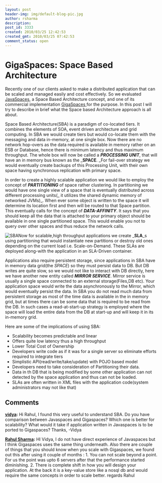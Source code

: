 ```yaml
---
layout: post
header-img: img/default-blog-pic.jpg
author: rsharma
description: 
post_id: 3333
created: 2010/03/25 12:42:53
created_gmt: 2010/03/25 07:42:53
comment_status: open
---
```


# GigaSpaces: Space Based Architecture 

Recently one of our clients asked to make a distributed application that can be scaled and managed easily and cost effectively. So we evaluated [JavaSpaces][1], a Space Based Architecture concept, and one of its commercial implementation [GigaSpaces ][2]for the purpose. In this post I will try to describe in brief what the Space based Architecture approach is all about.

Space Based Architecture(SBA) is a paradigm of co-located tiers. It combines the elements of SOA, event driven architecture and grid computing. In SBA we would create tiers but would co-locate them with the messaging and data in-memory, at one single box. Now there are no network hop-overs as the data required is available in memory rather on an ESB or Database, hence there is minimum latency and thus maximum throughput. The whole box will now be called a **_**PROCESSING UNIT**_**, that will have an in memory bus known as the _**SPACE**. _For fail-over strategy we would eventually create backups of this Processing Unit, with their own space having synchronous replication with primary space. 

In order to create a highly scalable application we would like to employ the concept of _**PARTITIONING**_ of space rather clustering. In partitioning we would have one single view of a space that is eventually distributed across different processing units(_ it utilizes the shared dynamic memory of networked JVMs)_. When ever some object is written to the space it will determine its location first and then will be routed to that Space partition. This eventually calls for the concept of _**DATA-AFFINITY**_. It says that you should keep all the data that is attached to your primary object should be available in one single partitioned space. This would enable you not to query over other spaces and thus reduce the network calls.

![SBA][3]Now for scalable,high throughput applications we create _**SLA**_s using partitioning that would instantiate new partitions or destroy old ones depending on the current load i.e. Scale-on-Demand. These SLAs are deployed along-with the application in an SLA-Driven container.

Applications also require persistent storage, since applications in SBA have in memory data grid(the _SPACE_) so they must persist data to DB. But DB writes are quite slow, so we would not like to interact with DB directly, here we have another new entity called _**MIRROR SERVICE**_. Mirror service is usually a single space connected to an external storage(Files,DB etc). Your application space would write the data asynchronously to the Mirror, which would eventually persist the data. In SBA you do not read much data from persistent storage as most of the time data is available in the in memory grid, but at times there can be some data that is required to be read from the DB. In such cases a read-at-start-up strategy is employed where the space will load the entire data from the DB at start-up and will keep it in its in-memory grid.

Here are some of the implications of using SBA:

  * Scalability becomes predictable and linear
  * Offers quite low latency thus a high throughput
  * Lower Total Cost of Ownership
  * Developers write code as if it was for a single server so eliminate efforts required to integrate tiers
  * Simplistic API(read/write/take/update) with POJO based model
  * Developers need to take consideration of Partitioning their data.
  * Data in th DB that is being modified by some other application can not detected by the space application and thus can not be loaded.
  * SLAs are often written in XML files with the application code(system administrators may not like that)

   [1]: http://java.sun.com/developer/technicalArticles/tools/JavaSpaces/
   [2]: http://www.gigaspaces.com/
   [3]: http://xebee.xebia.in/wp-content/uploads/2010/03/SBA1.png (SBA)

## Comments

**[vidya](#5683 "2011-07-07 16:26:38"):** Hi Rahul, I found this very useful to understand SBA. Do you have comparison between Javaspaces and Gigaspaces? Which one is better for scalability? What would it take if application written in Javaspaces is to be ported to Gigaspaces? Thanks, -Vidya

**[Rahul Sharma](#5685 "2011-07-07 22:16:32"):** HI Vidya, I do not have direct experience of Javaspaces but I think Gigaspaces uses the same thing underneath. Also there are couple of things that you should know when you scale with Gigaspaces, we found out this after using it couple of months : 1\. You can not scale beyond a point. For us the point was upto 6 servers after that the performance started diminishing. 2\. There is complete shift in how you will design your application. At the back it is a key-value store like a nosql db and would require the same concepts in order to scale better. regards Rahul

